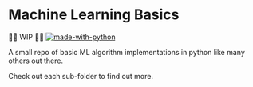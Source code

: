 # Machine Learning Basics
:woman_factory_worker: WIP :woman_factory_worker: [![made-with-python](https://img.shields.io/badge/Made%20with-Python-1f425f.svg)](https://www.python.org/)

A small repo of basic ML algorithm implementations in python like many others out there. 

Check out each sub-folder to find out more.

​			
